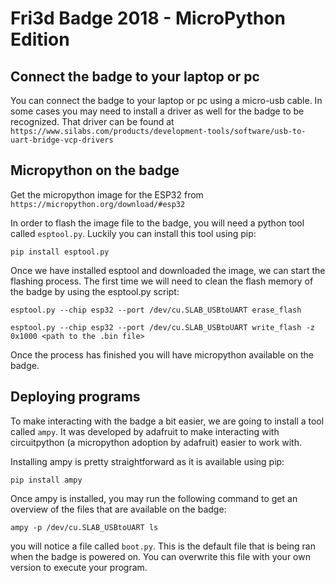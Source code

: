 # Fri3d Badge 2018 - MicroPython Edition


## Connect the badge to your laptop or pc
You can connect the badge to your laptop or pc using a micro-usb cable. In some cases you may need to install a driver as well for the badge to be recognized. That driver can be found at ```https://www.silabs.com/products/development-tools/software/usb-to-uart-bridge-vcp-drivers```

## Micropython on the badge

Get the micropython image for the ESP32 from ```https://micropython.org/download/#esp32```

In order to flash the image file to the badge, you will need a python tool called ```esptool.py```. Luckily you can install this tool using pip:

```
pip install esptool.py
```

Once we have installed esptool and downloaded the image, we can start the flashing process. The first time we will need to clean the flash memory of the badge by using the esptool.py script:

```
esptool.py --chip esp32 --port /dev/cu.SLAB_USBtoUART erase_flash
```

```
esptool.py --chip esp32 --port /dev/cu.SLAB_USBtoUART write_flash -z 0x1000 <path to the .bin file>
```

Once the process has finished you will have micropython available on the badge.

## Deploying programs
To make interacting with the badge a bit easier, we are going to install a tool called ```ampy```. It was developed by adafruit to make interacting with circuitpython (a micropython adoption by adafruit) easier to work with.

Installing ampy is pretty straightforward as it is available using pip:
```
pip install ampy
```

Once ampy is installed, you may run the following command to get an overview of the files that are available on the badge:

```
ampy -p /dev/cu.SLAB_USBtoUART ls
```

you will notice a file called ```boot.py```. This is the default file that is being ran when the badge is powered on. You can overwrite this file with your own version to execute your program.
